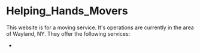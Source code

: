 # Helping_Hands_Movers

This website is for a moving service. It's operations are currently in the area of Wayland, NY. They offer the following services:
<ul>
<li></li>
</ul>

